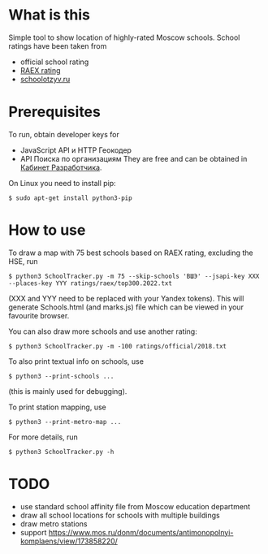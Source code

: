 # What is this

Simple tool to show location of highly-rated Moscow schools.
School ratings have been taken from
* official school rating
* [RAEX rating](https://raex-a.ru/releases/2020/21April)
* [schoolotzyv.ru](https://schoolotzyv.ru/)

# Prerequisites

To run, obtain developer keys for
* JavaScript API и HTTP Геокодер
* API Поиска по организациям
They are free and can be obtained in
[Кабинет Разработчика](https://developer.tech.yandex.ru/keys).

On Linux you need to install pip:
```
$ sudo apt-get install python3-pip
```

# How to use

To draw a map with 75 best schools based on RAEX rating, excluding the HSE, run
```
$ python3 SchoolTracker.py -m 75 --skip-schools 'ВШЭ' --jsapi-key XXX --places-key YYY ratings/raex/top300.2022.txt
```
(XXX and YYY need to be replaced with your Yandex tokens).
This will generate Schools.html (and marks.js) file which can be viewed in your favourite browser.

You can also draw more schools and use another rating:
```
$ python3 SchoolTracker.py -m -100 ratings/official/2018.txt
```

To also print textual info on schools, use
```
$ python3 --print-schools ...
```
(this is mainly used for debugging).

To print station mapping, use
```
$ python3 --print-metro-map ...
```

For more details, run
```
$ python3 SchoolTracker.py -h
```

# TODO

* use standard school affinity file from Moscow education department
* draw all school locations for schools with multiple buildings
* draw metro stations
* support https://www.mos.ru/donm/documents/antimonopolnyi-komplaens/view/173858220/
